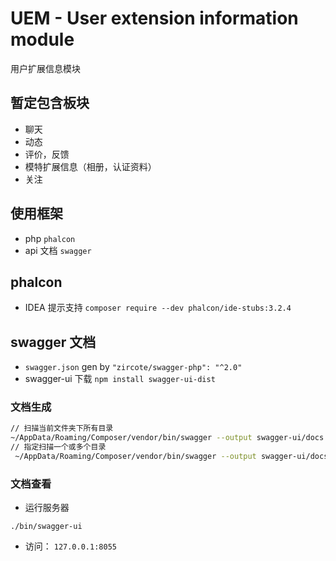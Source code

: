 # UEM - User extension information module

用户扩展信息模块

## 暂定包含板块

- 聊天
- 动态
- 评价，反馈
- 模特扩展信息（相册，认证资料）
- 关注

## 使用框架

- php `phalcon`
- api 文档 `swagger`

## phalcon

- IDEA 提示支持 `composer require --dev phalcon/ide-stubs:3.2.4`

## swagger 文档

- `swagger.json` gen by `"zircote/swagger-php": "^2.0"`
- swagger-ui 下载 `npm install swagger-ui-dist`

### 文档生成

```sh
// 扫描当前文件夹下所有目录
~/AppData/Roaming/Composer/vendor/bin/swagger --output swagger-ui/docs
// 指定扫描一个或多个目录
 ~/AppData/Roaming/Composer/vendor/bin/swagger --output swagger-ui/docs [dirs ...]
```

### 文档查看

- 运行服务器

```
./bin/swagger-ui
```

- 访问： `127.0.0.1:8055`
